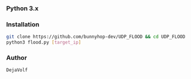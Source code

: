 ### Python 3.x

### Installation
```bash
git clone https://github.com/bunnyhop-dev/UDP_FLOOD && cd UDP_FLOOD
python3 flood.py [target_ip]
```

### Author
```DejaVolf```
